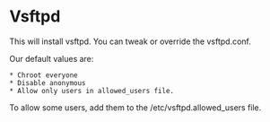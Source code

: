# Vsftpd

This will install vsftpd.
You can tweak or override the vsftpd.conf.

Our default values are:

    * Chroot everyone
    * Disable anonymous
    * Allow only users in allowed_users file.

To allow some users, add them to the /etc/vsftpd.allowed_users file.